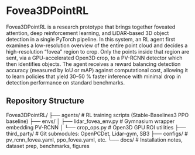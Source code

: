 # Fovea3DPointRL

Fovea3DPointRL is a research prototype that brings together foveated attention, deep reinforcement learning, and LiDAR-based 3D object detection in a single PyTorch pipeline. In this system, an RL agent first examines a low-resolution overview of the entire point cloud and decides a high-resolution “fovea” region to crop. Only the points inside that region are sent, via a GPU-accelerated Open3D crop, to a PV-RCNN detector which then identifies objects. The agent receives a reward balancing detection accuracy (measured by IoU or mAP) against computational cost, allowing it to learn policies that yield 30–50 % faster inference with minimal drop in detection performance on standard benchmarks.

## Repository Structure

Fovea3DPointRL/ ├── agents/ # RL training scripts (Stable-Baselines3 PPO baseline) ├── envs/ │ ├── lidar_fovea_env.py # Gymnasium wrapper embedding PV-RCNN │ └── crop_ops.py # Open3D GPU ROI utilities ├── third_party/ # Git submodules: OpenPCDet, Lidar-gym, SB3 ├── configs/ # pv_rcnn_fovea.yaml, ppo_fovea.yaml, etc. └── docs/ # Installation notes, dataset prep, benchmarks, figures
